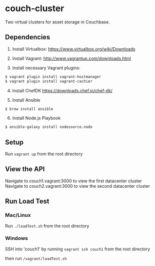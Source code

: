 # couch-cluster
Two virtual clusters for asset storage in Couchbase.

## Dependencies
1. Install Virtualbox: https://www.virtualbox.org/wiki/Downloads

2. Install Vagrant: http://www.vagrantup.com/downloads.html

3. Install necessary Vagrant plugins:

```sh
$ vagrant plugin install vagrant-hostmanager
$ vagrant plugin install vagrant-cachier
```

4. Install ChefDK https://downloads.chef.io/chef-dk/

5. Install Ansible

```sh
$ brew install ansible
```
6. Install Node.js Playbook

```sh
$ ansible-galaxy install nodesource.node
```

## Setup
Run ```vagrant up``` from the root directory


## View the API
Navigate to couch1.vagrant:3000 to view the first datacenter cluster
Navigate to couch2.vagrant:3000 to view the second datacenter cluster

## Run Load Test

### Mac/Linux
Run ```./loadTest.sh``` from the root directory

### Windows
SSH into 'couch1' by running ```vagrant ssh couch1``` from the root directory

then run ```/vagrant/loadTest.sh```
